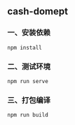 ## cash-domept

### 一、安装依赖

```
npm install
```

### 二、测试环境

```
npm run serve
```

### 三、打包编译

```
npm run build
```
